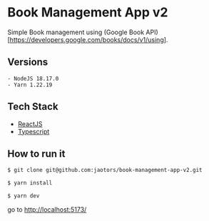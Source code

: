 # Book Management App v2

Simple Book management using (Google Book API)[https://developers.google.com/books/docs/v1/using].

## Versions

```
- NodeJS 18.17.0
- Yarn 1.22.19
```

## Tech Stack

- [ReactJS](https://react.dev/)
- [Typescript](https://www.typescriptlang.org/)

## How to run it

```bash
$ git clone git@github.com:jaotors/book-management-app-v2.git

$ yarn install

$ yarn dev
```

go to [http://localhost:5173/](http://localhost:5173/)
